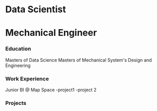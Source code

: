 # Data Scientist
# Mechanical Engineer

### Education
Masters of Data Science
Masters of Mechanical System's Design and Engineering

### Work Experience
Junior BI @ Map Space
-project1
-project 2
### Projects
